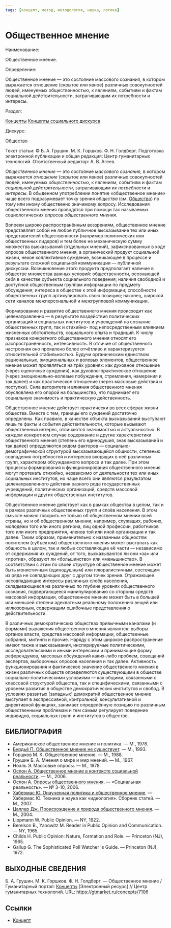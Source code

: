 ```yaml
---
tags: [концепт, метод, методология, наука, логика]
---
```

# Общественное мнение

Наименование:

Общественное мнение.

Определение:

Общественное мнение — это состояние массового сознания, в котором выражается отношение (скрытое или явное) различных совокупностей людей, именуемых общественностью, к явлениям, событиям и фактам социальной действительности, затрагивающим их потребности и интересы.

Раздел:

[Концепты](https://gtmarket.ru/concepts/)  [Концепты социального дискурса](https://gtmarket.ru/concepts/social-concepts)

Дискурс:

[Общество](https://gtmarket.ru/concepts/6866)

Текст статьи: © Б. А. Грушин. М. К. Горшков. Ф. Н. Голдберг. Подготовка электронной публикации и общая редакция: Центр гуманитарных технологий. Ответственный редактор: А. В. Агеев.

_Общественное мнение_ — это состояние _массового сознания_, в котором выражается _отношение_ (скрытое или явное) различных совокупностей людей, именуемых _общественностью_, к явлениям, событиям и фактам _социальной действительности_, затрагивающим их _потребности_ и _интересы_. В обыденном употреблении понятие «общественное мнение» чаще всего подразумевает точку зрения _общества_ (см. [Общество](https://gtmarket.ru/concepts/6866)) по тому или иному общественно значимому вопросу. Исследования общественного мнения проводятся при помощи так называемых социологических _опросов общественного мнения_.

Вопреки широко распространённым воззрениям, общественное мнение представляет собой не любое публичное высказывание тех или иных представителей общественности (например политических или общественных лидеров) и тем более не механическую сумму множества высказываний (отдельных мнений), зафиксированных в ходе опросов общественного мнения, а органический продукт социальной жизни, некое коллективное суждение, возникающее в процессе и результате сложной социальной коммуникации — публичной дискуссии. Возникновение этого продукта предполагает наличие в обществе множества важных условий: общественности, осознающей себя в качестве субъекта социального поведения; наличия свободной и доступной общественным группам информации по предмету обсуждения; интереса в обществе к этой информации; способности общественных групп артикулировать свою позицию; наконец, широкой сети каналов межперсональной и межгрупповой коммуникации.

Формирование и развитие общественного мнения происходит как целенаправленно — в результате воздействия политических организаций и социальных институтов и учреждений на сознание общественных групп, так и стихийно- под непосредственным влиянием жизненных обстоятельств, социального опыта и традиций. К числу признаков конкретного общественного мнения относят его распространённость, интенсивность. В отличие от общественного настроения оно проявлено более отчётливо и характеризуется относительной стабильностью. Будучи органическим единством рациональных, эмоциональных и волевых элементов, общественное мнение может проявляться на трёх уровнях: как духовное отношение (через оценочные суждения), как духовно-практическое отношение (через эмоционально-волевые побуждения, стремления, намерения и так далее) и как практическое отношение (через массовые действия и поступки). Сила авторитета и влияния общественного мнения обусловлена его опорой на большинство, что поднимает его социальную значимость и практическую действенность.

Общественное мнение действует практически во всех сферах жизни общества. Вместе с тем, границы его суждений достаточно определены. Как правило, в качестве объекта высказываний выступают лишь те факты и события действительности, которые вызывают общественный интерес, отличаются значимостью и актуальностью. В каждом конкретном случае содержание и другие характеристики общественного мнения (степень его единодушия, знак высказываний и так далее) определяются рядом факторов — социально-демографической структурой высказывающейся общности, степенью совпадения потребностей и интересов входящих в неё различных групп, характером обсуждаемого вопроса и так далее. При этом процессы формирования и функционирования общественного мнения могут протекать стихийно, независимо от деятельности тех или иных социальных институтов, но чаще всего они являются результатом целенаправленного действия разного рода государственных учреждений, политических организаций, средств массовой информации и других общественных институтов.

Общественное мнение действует как в рамках общества в целом, так и в рамках различных общественных групп и слоёв населения. В этом смысле можно говорить не только об общественном мнении всей страны, но и об общественном мнении, например, служащих, рабочих, молодёжи того или иного региона, лиц одной профессии, работников того или иного предприятия, членов той или иной организации и так далее. Таким образом, применительно к названным общностям носителем (субъектом) общественного мнения может выступать как общность в целом, так и любые составляющие её части — независимо от содержания их суждений, от того, высказываются ли они «за» или «против», образуют ли «большинство» или «меньшинство». В соответствии с этим по своей структуре общественное мнение может быть монистичным (единодушным) или плюралистичным, состоящим из ряда не совпадающих друг с другом точек зрения. Отражающее несовпадающие интересы различных слоёв населения, складывающиеся на различных по глубине уровнях общественного сознания, подвергающееся манипулированию со стороны средств массовой информации, общественное мнение может быть в большей или меньшей степени адекватным реальному положению вещей или иллюзорным, содержащим ошибочные представления о действительности.

В различных демократических обществах привычными каналами (и формами) выражения общественного мнения являются: выборы органов власти, средства массовой информации, общественные собрания, митинги и прочие. Наряду с этим широкое распространение имеют также и высказывания, инспирируемые политическими, исследовательскими и иными интересами и принимающие форму референдумов, массовых обсуждений каких-либо проблем, совещаний экспертов, выборочных опросов населения и так далее. Активность функционирования и фактическое значение общественного мнения в жизни различных обществ определяются существующими в обществе социально-политическими условиями — как общими, связанными с классовой структурой общества, так и специфическими, связанными с уровнем развития в обществе демократических институтов и свобод. В условиях развитых [западных] демократий общественное мнение выступает в экспрессивной, контрольной, консультативной и директивной функциях, занимает определённую позицию по различным общественными проблемам и тем самым регулирует поведение индивидов, социальных групп и институтов в обществе.

## БИБЛИОГРАФИЯ

- Американское общественное мнение и политика. — М., 1978.
- [Бурдьё П. Общественное мнение не существует](https://gtmarket.ru/library/articles/211). — М., 1993.
- Горшков М. К. Общественное мнение. — М., 1988.
- Грушин Б. А. Мнения о мире и мир мнений. — М., 1967.
- Ноэль Э. Массовые опросы. — М., 1978.
- [Ослон А. Общественное мнение в контексте социальной реальности](https://gtmarket.ru/library/articles/421). — М., 2006.
- [Ослон А. Опросы общественного мнения](https://gtmarket.ru/library/articles/435). — «Социальная реальность». — № 3-10, 2006.
- [Хабермас Ю. Онаученная политика и общественное мнение](https://gtmarket.ru/library/articles/6261/6265). — Хабермас Ю. Техника и наука как «идеология». Сборник статей. — М., 2007.
- [Цаллер Дж. Происхождение и природа общественного мнения](https://gtmarket.ru/library/articles/2709). — М., 2004.
- Lippmann W. Public Opinion. — NY, 1922.
- Berelson В., Yanowitz M. Reader in Public Opinion and Communication. — NY, 1965.
- Childs H. Public Opinion: Nature, Formation and Role. — Princeton (NJ), 1965.
- Gallup G. The Sophisticated Poll Watcher 's Guide. — Princeton (NJ), 1972.

## ВЫХОДНЫЕ СВЕДЕНИЯ

Б. А. Грушин. М. К. Горшков. Ф. Н. Голдберг. — Общественное мнение / Гуманитарный портал: [Концепты](https://gtmarket.ru/concepts/) [Электронный ресурс] // Центр гуманитарных технологий. URL: <https://gtmarket.ru/concepts/7106>

## Ссылки

- [Концепт](Концепт.md)
